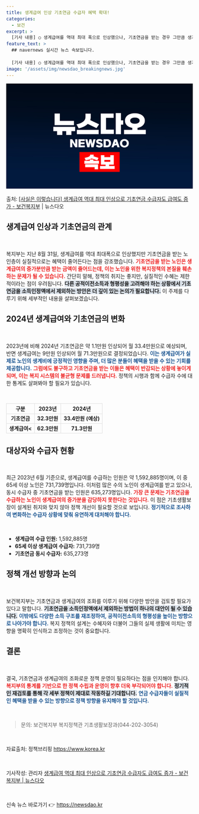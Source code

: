 ```yaml
---
title: 생계급여 인상 기초연금 수급자 혜택 확대!
categories:
  - 보건
excerpt: >
  [기사 내용] ○ 생계급여를 역대 최대 폭으로 인상했으나, 기초연금을 받는 경우 그만큼 생계급여가 줄어들어 …
feature_text: >
  ## navernews 실시간 뉴스 속보입니다.

  [기사 내용] ○ 생계급여를 역대 최대 폭으로 인상했으나, 기초연금을 받는 경우 그만큼 생계급여가 줄어들어 …
image: '/assets/img/newsdao_breakingnews.jpg'
---
```


![뉴스다오 속보](/assets/img/newsdao_breakingnews.jpg)

<p>출처: <a href="https://newsdao.kr/1780" rel="dofollow">[사실은 이렇습니다] 생계급여 역대 최대 인상으로 기초연금 수급자도 급여도 증가 - 보건복지부</a> | 뉴스다오</p>

<h2 data-ke-size="size26">생계급여 인상과 기초연금의 관계</h2>
<p data-ke-size="size16">&nbsp;</p>
복지부는 지난 8월 31일, 생계급여를 역대 최대폭으로 인상했지만 기초연금을 받는 노인층이 실질적으로는 혜택이 줄어든다는 점을 강조했습니다. <b><span style="color: #ee2323;">기초연금을 받는 노인은 생계급여의 증가분만큼 받는 금액이 줄어드는데, 이는 노인을 위한 복지정책의 본질을 훼손하는 문제가 될 수 있습니다.</span></b> 간단히 말해, 정책의 취지는 좋지만, 실질적인 수혜는 제한적이라는 점이 우려됩니다. <b><span style="background-color: #21538527;">다른 공적이전소득과 형평성을 고려해야 하는 상황에서 기초연금을 소득인정액에서 제외하는 방안은 더 깊이 있는 논의가 필요합니다.</span></b> 이 주제를 다루기 위해 세부적인 내용을 살펴보겠습니다.

<h2 data-ke-size="size26">2024년 생계급여와 기초연금의 변화</h2>
<p data-ke-size="size16">&nbsp;</p>
2023년에 비해 2024년 기초연금은 약 1.1만원 인상되어 월 33.4만원으로 예상되며, 반면 생계급여는 9만원 인상되어 월 71.3만원으로 결정되었습니다. <b><span style="color: #1a5490;">이는 생계급여가 실제로 노인의 생계비에 긍정적인 영향을 주며, 더 많은 분들이 혜택을 받을 수 있는 기회를 제공합니다.</span></b> <b><span style="color: #ee2323;">그럼에도 불구하고 기초연금을 받는 이들은 혜택이 반감되는 상황에 놓이게 되며, 이는 복지 시스템의 불균형 문제를 드러냅니다.</span></b> 정책의 시행과 함께 수급자 수에 대한 통계도 살펴봐야 할 필요가 있습니다.

<p data-ke-size="size16">&nbsp;</p>
<table style="width: 100%; border-collapse: collapse;">
<tr>
<th style="text-align: center; border: 1px solid #ddd;">구분</th>
<th style="text-align: center; border: 1px solid #ddd;">2023년</th>
<th style="text-align: center; border: 1px solid #ddd;">2024년</th>
</tr>
<tr>
<td style="text-align: center; border: 1px solid #ddd;"><b>기초연금</b></td>
<td style="text-align: center; border: 1px solid #ddd;"><b>32.3만원</b></td>
<td style="text-align: center; border: 1px solid #ddd;"><b>33.4만원 (예상)</b></td>
</tr>
<tr>
<td style="text-align: center; border: 1px solid #ddd;"><b>생계급여<</b></td>
<td style="text-align: center; border: 1px solid #ddd;"><b>62.3만원</b></td>
<td style="text-align: center; border: 1px solid #ddd;"><b>71.3만원</b></td>
</tr>
</table>

<h2 data-ke-size="size26">대상자와 수급자 현황</h2>
<p data-ke-size="size16">&nbsp;</p>
최근 2023년 6월 기준으로, 생계급여를 수급하는 인원은 약 1,592,885명이며, 이 중 65세 이상 노인은 731,739명입니다. 이처럼 많은 수의 노인이 생계급여를 받고 있으나, 동시 수급자 중 기초연금을 받는 인원은 635,273명입니다. <b><span style="color: #ee2323;">가장 큰 문제는 기초연금을 수급하는 노인이 생계급여의 증가분을 감당하지 못한다는 것입니다.</span></b> 이 점은 기초생활보장이 설계된 취지와 맞지 않아 정책 개선이 필요할 것으로 보입니다. <b><span style="color: #1a5490;">정기적으로 조사하여 변화하는 수급자 상황에 맞춰 유연하게 대처해야 합니다.</span></b>

<p data-ke-size="size16">&nbsp;</p>
<ul>
<li><b>생계급여 수급 인원:</b> 1,592,885명</li>
<li><b>65세 이상 생계급여 수급자:</b> 731,739명</li>
<li><b>기초연금 동시 수급자:</b> 635,273명</li>
</ul>

<h2 data-ke-size="size26">정책 개선 방향과 논의</h2>
<p data-ke-size="size16">&nbsp;</p>
보건복지부는 기초연금과 생계급여의 조화를 이루기 위해 다양한 방안을 검토할 필요가 있다고 말합니다. <b><span style="background-color: #21538527;">기초연금을 소득인정액에서 제외하는 방법이 하나의 대안이 될 수 있습니다.</span></b> <b><span style="color: #1a5490;">이밖에도 다양한 소득 구조를 재조정하여, 공적이전소득의 형평성을 높이는 방향으로 나아가야 합니다.</span></b> 복지 정책의 설계는 수혜자와 더불어 그들의 실제 생활에 미치는 영향을 명확히 인식하고 조정하는 것이 중요합니다.

<h2 data-ke-size="size26">결론</h2>
<p data-ke-size="size16">&nbsp;</p>
결국, 기초연금과 생계급여의 조화로운 정책 운영이 필요하다는 점을 인지해야 합니다. <b><span style="color: #ee2323;">복지부의 통계를 기반으로 한 정책 수립과 운영이 향후 더욱 부각되어야 합니다.</span></b> <b><span style="background-color: #21538527;">정기적인 재검토를 통해 각 세부 정책이 제대로 작동하길 기대합니다.</span></b> <b><span style="color: #1a5490;">연금 수급자들이 실질적인 혜택을 받을 수 있는 방향으로 정책 방향을 유지해야 할 것입니다.</span></b>

<p data-ke-size="size16">&nbsp;</p>
<blockquote>
<p>문의: 보건복지부 복지정책관 기초생활보장과(044-202-3054)</p>
</blockquote>
<p data-ke-size="size16">&nbsp;</p>
<p>자료출처: 정책브리핑 <a href="https://https://www.korea.kr" target="_blank">https://www.korea.kr</a></p>
<p data-ke-size="size16">&nbsp;</p>
<p>기사작성: 관리자 <a href="https://newsdao.kr/1780" target="_blank">생계급여 역대 최대 인상으로 기초연금 수급자도 급여도 증가 - 보건복지부 | 뉴스다오</a></p>
<p data-ke-size="size16">&nbsp;</p> 

신속 뉴스 바로가기 👉 <a href="https://newsdao.kr" rel="dofollow">https://newsdao.kr</a>


